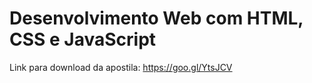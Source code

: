 # Desenvolvimento Web com HTML, CSS e JavaScript


Link para download da apostila: 
https://goo.gl/YtsJCV
